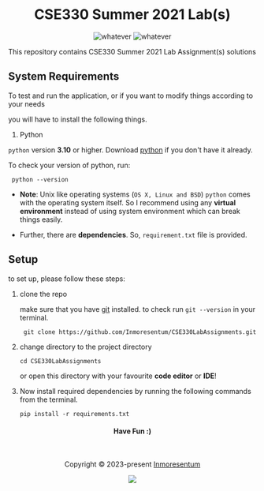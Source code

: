 <h1 align="center"> CSE330 Summer 2021 Lab(s)</h1>

<p align="center">
    <img src="https://img.shields.io/badge/Python-14354C?style=for-the-badge&logo=python&logoColor=orange" alt="whatever">
    <img src="https://img.shields.io/badge/jupyter-%23FA0F00.svg?style=for-the-badge&logo=jupyter&logoColor=white" alt="whatever">

</p>

This repository contains CSE330 Summer 2021 Lab Assignment(s) solutions

## System Requirements

To test and run the application, or if you want to modify things according to your needs

you will have to install the following things.

1. Python

`python` version **3.10** or higher. Download [python](https://www.python.org/downloads/) if you don't have it
already.

To check your version of python, run:

   ```shell
    python --version
   ```

- **Note**: Unix like operating systems (`OS X, Linux and BSD`) `python` comes with the operating system itself.
  So I recommend using any **virtual environment** instead of using system environment which can break things easily.

- Further, there are **dependencies**.
  So, `requirement.txt` file is provided.

## Setup

to set up, please follow these steps:

1. clone the repo

   make sure that you have [git](https://git-scm.com/downloads) installed.
   to check run `git --version` in your
   terminal.
   ```shell
    git clone https://github.com/Inmoresentum/CSE330LabAssignments.git
   ```

2. change directory to the project directory

    ```shell
    cd CSE330LabAssignments
    ```
   or open this directory with your favourite **code editor** or **IDE**!
3. Now install required dependencies by running the following commands
   from the terminal.
    ```shell
    pip install -r requirements.txt
    ```

<h4 align="center"> Have Fun :) </h4>

&nbsp;

<p align="center">Copyright &copy; 2023-present <a href="https://github.com/Inmoresentum" target="_blank">Inmoresentum</a>

<p align="center">
    <a href="https://github.com/Inmoresentum/CSE330LabAssignments/blob/main/LICENSE.md">
        <img src="https://img.shields.io/static/v1.svg?style=for-the-badge&label=License&message=MIT&colorA=363a4f&colorB=b7bdf8"/>
    </a>
</p>
